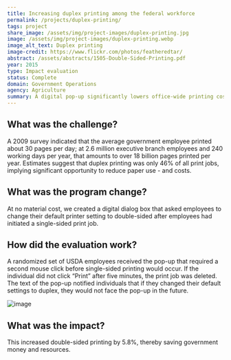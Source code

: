 ```yaml
---
title: Increasing duplex printing among the federal workforce
permalink: /projects/duplex-printing/
tags: project
share_image: /assets/img/project-images/duplex-printing.jpg
image: /assets/img/project-images/duplex-printing.webp
image_alt_text: Duplex printing
image-credit: https://www.flickr.com/photos/featheredtar/
abstract: /assets/abstracts/1505-Double-Sided-Printing.pdf
year: 2015
type: Impact evaluation
status: Complete
domain: Government Operations
agency: Agriculture
summary: A digital pop-up significantly lowers office-wide printing costs
---
```

## What was the challenge?
A 2009 survey indicated that the average government employee printed about 30 pages per day; at 2.6 million executive branch employees and 240 working days per year, that amounts to over 18 billion pages printed per year. Estimates suggest that duplex printing was only 46% of all print jobs, implying significant opportunity to reduce paper use - and costs.

## What was the program change?
At no material cost, we created a digital dialog box that asked employees to change their default printer setting to double-sided after employees had initiated a single-sided print job.

## How did the evaluation work?
A randomized set of USDA employees received the pop-up that required a second mouse click before single-sided printing would occur. If the individual did not click “Print” after five minutes, the print job was deleted. The text of the pop-up notified individuals that if they changed their default settings to duplex, they would not face the pop-up in the future.

![image]({{site.baseurl}}/assets/img/project-images/1505-image.webp)

## What was the impact?
This increased double-sided printing by 5.8%, thereby saving government money and resources.

